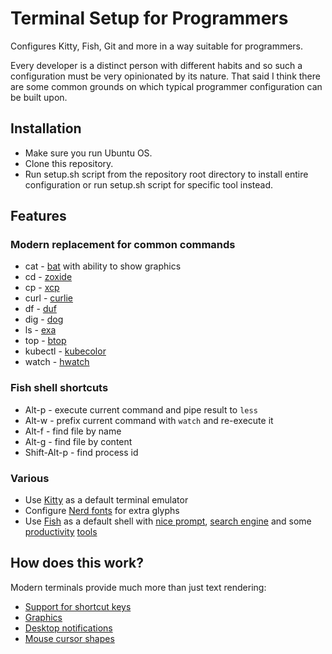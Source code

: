 # Terminal Setup for Programmers

Configures Kitty, Fish, Git and more in a way suitable for programmers.

Every developer is a distinct person with different habits and so such a configuration must be very opinionated by its nature.
That said I think there are some common grounds on which typical programmer configuration can be built upon.

## Installation

* Make sure you run Ubuntu OS.
* Clone this repository.
* Run setup.sh script from the repository root directory to install entire configuration or run setup.sh script for specific tool instead.

## Features
### Modern replacement for common commands

* cat - [bat](https://github.com/sharkdp/bat) with ability to show graphics
* cd - [zoxide](https://github.com/ajeetdsouza/zoxide)
* cp - [xcp](https://github.com/tarka/xcp)
* curl - [curlie](https://github.com/rs/curlie)
* df - [duf](https://github.com/muesli/duf)
* dig - [dog](https://github.com/ogham/dog)
* ls - [exa](https://the.exa.website/)
* top - [btop](https://github.com/aristocratos/btop)
* kubectl - [kubecolor](https://kubecolor.github.io/)
* watch - [hwatch](https://github.com/blacknon/hwatch)

### Fish shell shortcuts

* Alt-p - execute current command and pipe result to `less`
* Alt-w - prefix current command with `watch` and re-execute it
* Alt-f - find file by name
* Alt-g - find file by content
* Shift-Alt-p - find process id

### Various

* Use [Kitty](https://sw.kovidgoyal.net/kitty/) as a default terminal emulator
* Configure [Nerd fonts](https://www.nerdfonts.com/) for extra glyphs
* Use [Fish](https://fishshell.com/) as a default shell with [nice prompt](https://github.com/oh-my-fish/theme-bobthefish), [search engine](https://github.com/PatrickF1/fzf.fish) and some [productivity](https://github.com/franciscolourenco/done) [tools](https://github.com/oh-my-fish/plugin-thefuck)

## How does this work?
Modern terminals provide much more than just text rendering:

* [Support for shortcut keys](https://sw.kovidgoyal.net/kitty/keyboard-protocol/)
* [Graphics](https://sw.kovidgoyal.net/kitty/graphics-protocol/)
* [Desktop notifications](https://sw.kovidgoyal.net/kitty/desktop-notifications/)
* [Mouse cursor shapes](https://sw.kovidgoyal.net/kitty/pointer-shapes/)
